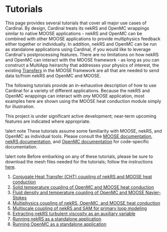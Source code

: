 # Tutorials

This page provides several tutorials that cover all major use cases of Cardinal.
By design, Cardinal treats its nekRS and OpenMC wrappings similar to native
MOOSE applications - nekRS and OpenMC can be combined with other MOOSE applications
to provide multiphysics feedback either together or individually. In addition,
nekRS and OpenMC can be run as standalone applications using Cardinal, if you would
like to leverage Cardinal's postprocessing features. There are no limitations on
how nekRS and OpenMC can interact with the MOOSE framework - as long as you can
construct a MultiApp heirarchy that addresses your physics of interest, the existing
[Transfers](https://mooseframework.inl.gov/syntax/Transfers/index.html) in the MOOSE
framework are all that are needed to send data to/from nekRS and OpenMC and MOOSE.

The following tutorials provide an in-exhaustive description of how to use Cardinal
for a variety of different applications. Because the nekRS and OpenMC wrappings can
interact with *any* MOOSE application, most examples here are shown using the MOOSE
heat conduction module simply for illustration.

This project is under significant active
development; near-term upcoming features are indicated where appropriate.

!alert note
These tutorials assume some familiarity with MOOSE, nekRS, and OpenMC as individual
tools. Please consult the [MOOSE documentation](https://mooseframework.inl.gov/),
[nekRS documentation](https://nekrsdoc.readthedocs.io/en/latest/index.html), and
[OpenMC documentation](https://docs.openmc.org/en/stable/) for code-specific
documentation.

!alert note
Before embarking on any of these tutorials, please be sure to download the mesh files
needed for the tutorials; follow the instructions [here](mesh_download.md).

1. [Conjugate Heat Transfer (CHT) coupling of nekRS and MOOSE heat conduction](tutorials/cht.md)
2. [Solid temperature coupling of OpenMC and MOOSE heat conduction](tutorials/openmc_solid.md)
3. [Fluid density and temperature coupling of OpenMC and MOOSE Navier-Stokes](tutorials/openmc_fluid.md)
4. [Multiphysics coupling of nekRS, OpenMC, and MOOSE heat conduction](tutorials/coupled.md)
5. [Multiscale coupling of nekRS and SAM for primary loop modeling](tutorials/sam_coupling.md)
6. [Extracting nekRS turbulent viscosity as an auxiliary variable](tutorials/nekrs_outputs.md)
7. [Running nekRS as a standalone application](tutorials/nekrs_standalone.md)
8. [Running OpenMC as a standalone application](tutorials/openmc_standalone.md)
